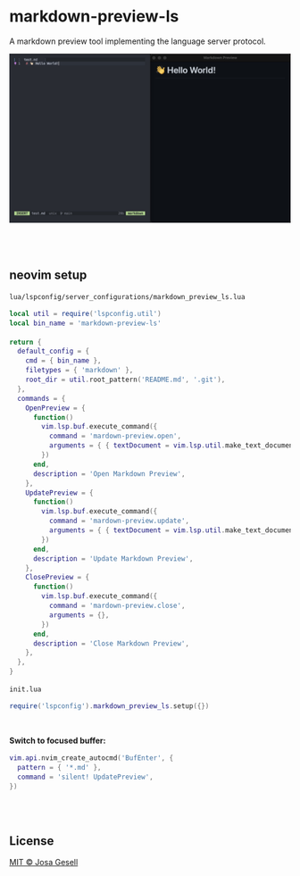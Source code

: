 # markdown-preview-ls

A markdown preview tool implementing the language server protocol.

![screenshot](.github/assets/screenshot.jpg)

<br><br>

## neovim setup

`lua/lspconfig/server_configurations/markdown_preview_ls.lua`
```lua
local util = require('lspconfig.util')
local bin_name = 'markdown-preview-ls'

return {
  default_config = {
    cmd = { bin_name },
    filetypes = { 'markdown' },
    root_dir = util.root_pattern('README.md', '.git'),
  },
  commands = {
    OpenPreview = {
      function()
        vim.lsp.buf.execute_command({
          command = 'mardown-preview.open',
          arguments = { { textDocument = vim.lsp.util.make_text_document_params(0) } },
        })
      end,
      description = 'Open Markdown Preview',
    },
    UpdatePreview = {
      function()
        vim.lsp.buf.execute_command({
          command = 'mardown-preview.update',
          arguments = { { textDocument = vim.lsp.util.make_text_document_params(0) } },
        })
      end,
      description = 'Update Markdown Preview',
    },
    ClosePreview = {
      function()
        vim.lsp.buf.execute_command({
          command = 'mardown-preview.close',
          arguments = {},
        })
      end,
      description = 'Close Markdown Preview',
    },
  },
}
```

`init.lua`
```lua
require('lspconfig').markdown_preview_ls.setup({})
```

<br>

**Switch to focused buffer:**

```lua
vim.api.nvim_create_autocmd('BufEnter', {
  pattern = { '*.md' },
  command = 'silent! UpdatePreview',
})
```

<br><br>


## License

[MIT © Josa Gesell](LICENSE)

